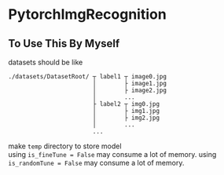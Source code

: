 # PytorchImgRecognition
## To Use This By Myself
datasets should be like
```
./datasets/DatasetRoot/ ┬ label1 ┬ image0.jpg
                        │        ├ image1.jpg
                        │        ├ image2.jpg
                        │        ...
                        ├ label2 ┬ img0.jpg
                        │        ├ img1.jpg
                        │        ├ img2.jpg
                        │        ...
                        ...
```  

make `temp` directory to store model  
using `is_fineTune = False` may consume a lot of memory.
using `is_randomTune = False` may consume a lot of memory.
